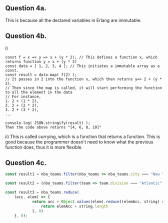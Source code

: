 ## Question 4a. 
This is because all the declared variables in Erlang are immutable. 

## Question 4b. 
i)
```
const f = x => y => x + (y * 2); // This defines a function x, which returns function y = x + (y * 2)
const data = [ 1, 2, 3, 4 ]; // This initiates a immutable array as a const. 
const result = data.map( f(2) ); 
// It passes in 2 into the function x, which then returns y=> 2 + (y * 2).
// Then since the map is called, it will start performing the function to all the element in the data
// For instance, 
1. 2 + (1 * 2), 
2. 2 + (2 * 2), 
3. 2 + (3 * 2), 
...
```
```
console.log( JSON.stringify(result) );
Then the code above returns "[4, 6, 8, 10]"
```


ii) This is called currying, which is a function that returns a function. This is good because the programmer doesn't
need to know what the previous function does, thus it is more flexible. 


## Question 4c. 
```javaScript
const result1 = nba_teams.filter(nba_teams => nba_teams.city === "New YorK");

const result2 = (nba_teams.filter(team => team.division === "Atlantic")).length;

const result3 = nba_teams.reduce(
    (acc, elem) => {
            return acc + Object.values(elem).reduce((elemAcc, string) =>{
                return elemAcc + string.length
            }, 0)
    }, 0);
```
